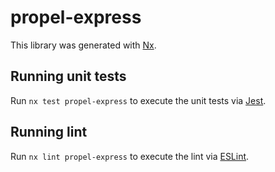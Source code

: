 # propel-express

This library was generated with [Nx](https://nx.dev).

## Running unit tests

Run `nx test propel-express` to execute the unit tests via [Jest](https://jestjs.io).

## Running lint

Run `nx lint propel-express` to execute the lint via [ESLint](https://eslint.org/).
